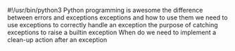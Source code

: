 #!/usr/bin/python3
Python programming is awesome
the difference between errors and exceptions
exceptions and how to use them
we need to use exceptions
to correctly handle an exception
the purpose of catching exceptions
to raise a builtin exception
When do we need to implement a clean-up action after an exception